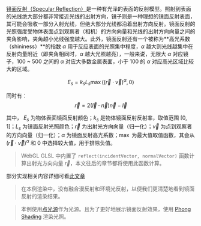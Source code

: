 [镜面反射（Specular Reflection）](https://en.wikipedia.org/wiki/Specular_reflection)是一种有光泽的表面的反射模型。照射到表面的光线绝大部分都非常接近光线的出射方向，镜子则是一种理想的镜面反射表面，其可能会吸收一部分入射光线，但绝大部分光线都沿着出射方向反射。镜面反射的光照强度受物体表面点到观察者（相机）的方向向量和光线的出射方向向量之间的夹角影响，夹角越小光线强度越大。此外，镜面反射还有一个被称为**高光系数（shininess）**的指数 $\alpha$ 用于反应表面的光照集中程度，$\alpha$ 越大则光线越集中在反射向量附近（即夹角相同时，$\alpha$ 越大光照越亮），一般来说，无限大 $\alpha$ 对应镜子，100 ~ 500 之间的 $\alpha$ 对应大多数金属表面，小于 100 的 $\alpha$ 对应高光区域比较大的区域。

$$
E_s = k_s L_s \max((\vec{r} \cdot \vec{v})^{\alpha}, 0)
$$

同时有：
$$
\vec{r} = 2(\vec{l} \cdot \vec{n}) \vec{n} - \vec{l}
$$

其中， $E_s$ 为物体表面镜面反射颜色；$k_s$ 是物体镜面反射反射率，取值范围 $[0, 1]$；$L_s$ 为镜面反射光照颜色；$\vec{r}$ 为出射光方向向量（归一化）；$\vec{v}$ 为点到观察者的方向向量（归一化）；$\alpha$ 为镜面反射高光系数；$\max$ 为最大值取值函数，其会从 $(\vec{r} \cdot \vec{v})^{\alpha}$ 和 $0$ 中选择较大值，用于排除负值。

> WebGL GLSL 中内置了 `reflect(incidentVector, normalVector)` 函数计算出射光方向向量 $\vec{r}$，本文往后的章节都将使用此函数计算。

部分实现相关内容详细可看[此文章](http://learnwebgl.brown37.net/09_lights/lights_specular.html)

> 在本例渲染中，没有融合漫反射和环境光反射，以便我们更清楚地看到镜面反射的渲染结果。

> 本例使用[点光源](./21_light_sources/01_pointlight)作为光源。且为了更好地展示镜面反射效果，使用 [Phong Shading](./20_shading/02_phongshading) 渲染光照。
